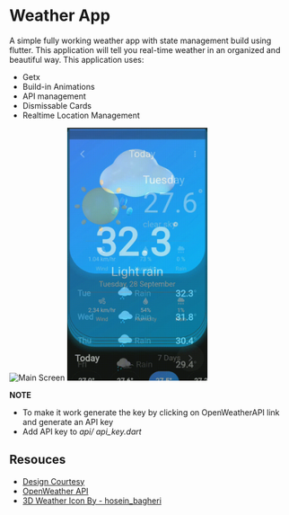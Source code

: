 # Weather App

A simple fully working weather app with state management build using flutter. This application will tell you real-time weather in an organized and beautiful way. 
This application uses:
- Getx
- Build-in Animations
- API management
- Dismissable Cards 
- Realtime Location Management 


<img src = "gif1.gif" alt="Main Screen" width="250" height="450">  <img src="gif2.gif" alt="Second Screen" width="250" height="450">


**NOTE** 
- To make it work generate the key by clicking on OpenWeatherAPI link and generate an API key
- Add API key to *api/ api_key.dart*


## Resouces 
- [Design Courtesy](https://dribbble.com/shots/15661680-Weather-App)
- [OpenWeather API](https://openweathermap.org/api)
- [3D Weather Icon By - hosein_bagheri](https://uifreebies.net/icon/3d-weather-icons-free)

